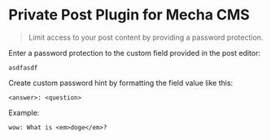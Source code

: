 Private Post Plugin for Mecha CMS
=================================

> Limit access to your post content by providing a password protection.

Enter a password protection to the custom field provided in the post editor:

~~~ .no-highlight
asdfasdf
~~~

Create custom password hint by formatting the field value like this:

~~~ .no-highlight
<answer>: <question>
~~~

Example:

~~~ .no-highlight
wow: What is <em>doge</em>?
~~~